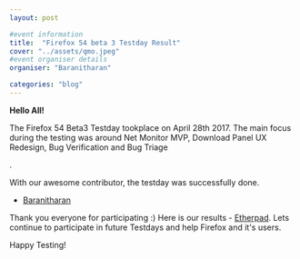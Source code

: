 ```yaml
---
layout: post

#event information
title:  "Firefox 54 beta 3 Testday Result"
cover: "../assets/qmo.jpeg"
#event organiser details
organiser: "Baranitharan"

categories: "blog"
---
```


**Hello All!**

<p>The  Firefox 54 Beta3 Testday tookplace on April 28th 2017. The main focus during the testing was around  Net Monitor MVP, Download Panel UX Redesign, Bug Verification and Bug Triage


.</p>
<p>With our awesome contributor, the testday was successfully done.</p>


- [Baranitharan](https://twitter.com/baranicool)


Thank you everyone for participating :)
Here is our results - [Etherpad](https://public.etherpad-mozilla.org/p/MozillaIN_QA_Firefox_54_Beta_3_Testday). Lets continue to participate in future Testdays and help Firefox and it's users.

<p>Happy Testing!</p>
